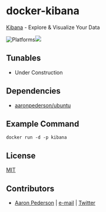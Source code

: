 # docker-kibana

[Kibana](https://www.elastic.co/products/kibana) - Explore & Visualize Your Data

![Platforms](http://img.shields.io/badge/platforms-ubuntu-lightgrey.svg?style=flat)[![](https://images.microbadger.com/badges/image/aaronpederson/kibana.svg)](https://microbadger.com/images/aaronpederson/kibana "Get your own image badge on microbadger.com")

Tunables
--------
* Under Construction

Dependencies
------------
* [aaronpederson/ubuntu](https://github.com/aaronpederson/docker-ansible)

Example Command
----------------
```
docker run -d -p kibana
```

License
-------
[MIT](https://tldrlegal.com/license/mit-license)

Contributors
------------
* [Aaron Pederson](https://aaronpederson.github.io) | [e-mail](mailto:aaronpederson@gmail.com) | [Twitter](https://twitter.com/GunFuSamurai)
